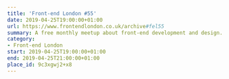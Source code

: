```yaml
---
title: 'Front-end London #55'
date: 2019-04-25T19:00:00+01:00
url: https://www.frontendlondon.co.uk/archive#fel55
summary: A free monthly meetup about front-end development and design.
category:
- Front-end London
start: 2019-04-25T19:00:00+01:00
end: 2019-04-25T21:00:00+01:00
place_id: 9c3xgwj2+x8
---
```

